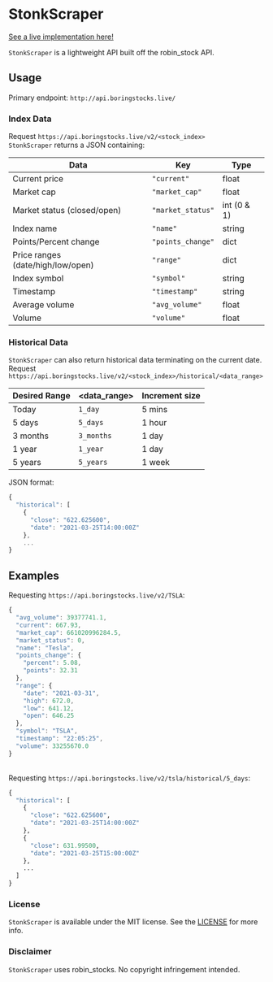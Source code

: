 # __StonkScraper__
[See a live implementation here!](https://boringstocks.live/)

`StonkScraper` is a lightweight API built off the robin_stock API.

## Usage

Primary endpoint: `http://api.boringstocks.live/`

### Index Data
Request `https://api.boringstocks.live/v2/<stock_index>`<br>
`StonkScraper` returns a JSON containing:

Data | Key | Type
---- | --- | ----
Current price | `"current"` | float
Market cap | `"market_cap"` | float
Market status (closed/open) | `"market_status"` | int (0 & 1) 
Index name | `"name"` | string
Points/Percent change | `"points_change"` | dict
Price ranges (date/high/low/open) | `"range"` | dict
Index symbol | `"symbol"` | string
Timestamp | `"timestamp"` | string
Average volume | `"avg_volume"` | float
Volume | `"volume"` | float


### Historical Data
`StonkScraper` can also return historical data terminating on the current date.<br>
Request `https://api.boringstocks.live/v2/<stock_index>/historical/<data_range>`

Desired Range | <data_range> | Increment size
------------- | ------------ | --------------
Today | `1_day` | 5 mins
5 days | `5_days` | 1 hour
3 months | `3_months` | 1 day
1 year | `1_year` | 1 day
5 years | `5_years` | 1 week

JSON format:
```javascript
{
  "historical": [
    {
      "close": "622.625600", 
      "date": "2021-03-25T14:00:00Z"
    },
    ...
}
```

## Examples
Requesting `https://api.boringstocks.live/v2/TSLA`:
```javascript
{
  "avg_volume": 39377741.1, 
  "current": 667.93, 
  "market_cap": 661020996284.5, 
  "market_status": 0, 
  "name": "Tesla", 
  "points_change": {
    "percent": 5.08, 
    "points": 32.31
  }, 
  "range": {
    "date": "2021-03-31", 
    "high": 672.0, 
    "low": 641.12, 
    "open": 646.25
  }, 
  "symbol": "TSLA", 
  "timestamp": "22:05:25", 
  "volume": 33255670.0
}
```
<br>Requesting `https://api.boringstocks.live/v2/tsla/historical/5_days`:
```python
{
  "historical": [
    {
      "close": "622.625600", 
      "date": "2021-03-25T14:00:00Z"
    }, 
    {
      "close": 631.99500, 
      "date": "2021-03-25T15:00:00Z"
    }, 
    ...
  ]
}
```

### License
`StonkScraper` is available under the MIT license. See the [LICENSE](https://github.com/BoringStocks/StonkScraper/blob/dev/LICENSE) for more info.

### Disclaimer
`StonkScraper` uses robin_stocks. No copyright infringement intended.
